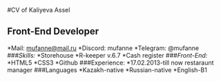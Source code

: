#CV of Kaliyeva Assel
## Front-End Developer
*Mail: mufanne@mail.ru
*Discord: mufanne
*Telegram: @mufanne
###*Skills:*
  *Storehouse
  *R-keeper v.6.7
  *Cash register
###*Front-End:*
  *HTML5
  *CSS3
  *Github
###Experience:
  *17.02.2013-till now restaraunt manager
###Languages
  *Kazakh-native
  *Russian-native
  *English-B1
  
